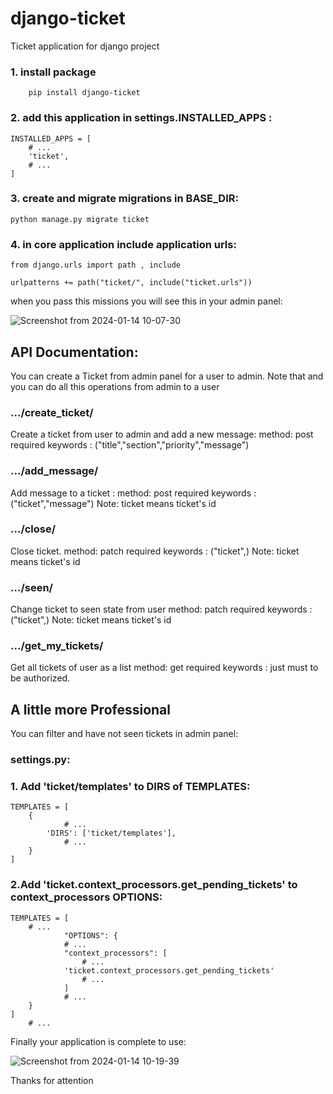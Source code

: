 # django-ticket
Ticket application for django project

### 1. install package
```
    pip install django-ticket
```

### 2. add this application in settings.INSTALLED_APPS :
```
INSTALLED_APPS = [
    # ...
    'ticket',
    # ...
]
```
### 3. create and migrate migrations in BASE_DIR: 
    python manage.py migrate ticket

### 4. in core application include application urls:
```
from django.urls import path , include

urlpatterns += path("ticket/", include("ticket.urls"))
```

when you pass this missions you will see this in your admin panel:


![Screenshot from 2024-01-14 10-07-30](https://github.com/HosseinSayyedMousavi/django-ticket/assets/104124540/15d7ba19-c157-4cb0-a4a5-330101641b19)


## API Documentation:
You can create a Ticket from admin panel for a user to  admin.
Note that and you can do all this operations from admin to a user

### .../create_ticket/
Create a ticket from user to admin and add a new message:
method: post
required keywords :  ("title","section","priority","message")

### .../add_message/
Add message to a ticket :
method: post
required keywords : ("ticket","message")
Note: ticket means ticket's id

### .../close/
Close ticket.
method: patch
required keywords : ("ticket",)
Note: ticket means ticket's id

### .../seen/
Change ticket to seen state from user
method: patch
required keywords : ("ticket",)
Note: ticket means ticket's id

### .../get_my_tickets/
Get all tickets of user as a list
method: get
required keywords : just must to be authorized.

## A little more Professional
You can filter and have not seen tickets in admin panel:
### settings.py:

### 1. Add 'ticket/templates' to DIRS of TEMPLATES:
```
TEMPLATES = [
    {
            # ...
        'DIRS': ['ticket/templates'],
            # ...
    }
]
```

### 2.Add 'ticket.context_processors.get_pending_tickets' to context_processors OPTIONS:
```
TEMPLATES = [
    # ...
            "OPTIONS": {
            # ...
            "context_processors": [
                # ...
            'ticket.context_processors.get_pending_tickets'
                # ...
            ]
            # ...
    }
]
    # ...
```
Finally your application is complete to use:


![Screenshot from 2024-01-14 10-19-39](https://github.com/HosseinSayyedMousavi/django-ticket/assets/104124540/c68600d9-1e9f-4f5a-9a7a-8ba4644a8bec)


Thanks for attention
